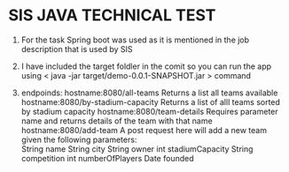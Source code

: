 # SIS JAVA TECHNICAL TEST

1) For the task Spring boot was used as it is mentioned in the job description that is used by SIS

2) I have included the target foldler in the comit so you can run the app using < java -jar target/demo-0.0.1-SNAPSHOT.jar > command

3) endpoinds: hostname:8080/all-teams Returns a list all teams available 
              hostname:8080/by-stadium-capacity Returns a list of alll teams sorted by stadium capacity
              hostname:8080/team-details Requires parameter name and returns details of the team with that name
              hostname:8080/add-team A post request here will add a new team given the following parameters:     
                   String name
                   String city
                   String owner
                   int stadiumCapacity
                   String competition
                   int numberOfPlayers
                   Date founded

